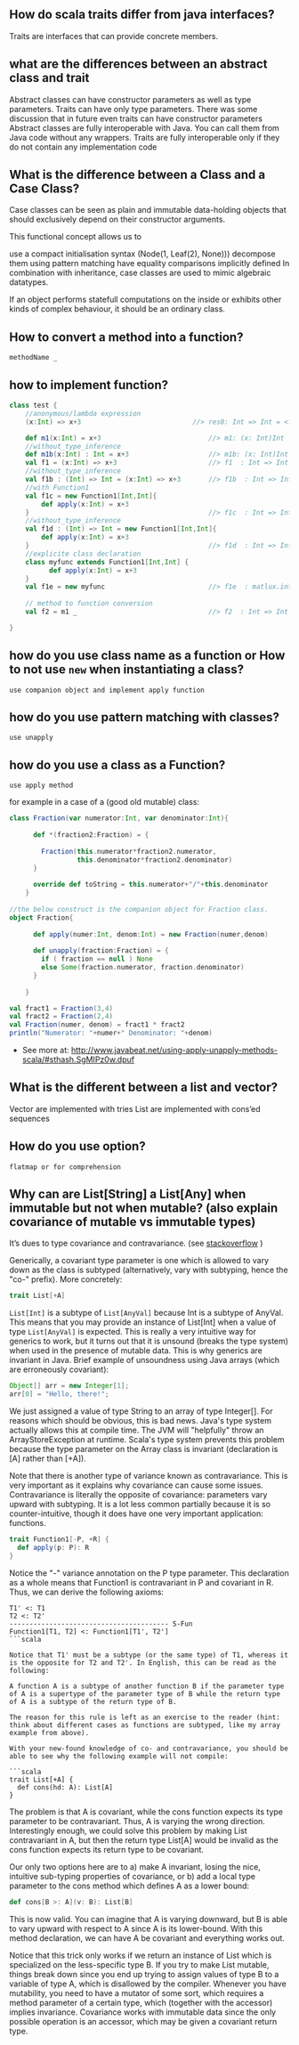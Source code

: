 
## How do scala traits differ from java interfaces?
Traits are interfaces that can provide concrete members.


## what are the differences between an abstract class and trait
Abstract classes can have constructor parameters as well as type parameters. Traits can have only type parameters. There was some discussion that in future even traits can have constructor parameters
Abstract classes are fully interoperable with Java. You can call them from Java code without any wrappers. Traits are fully interoperable only if they do not contain any implementation code

## What is the difference between a Class and a Case Class?
Case classes can be seen as plain and immutable data-holding objects that should exclusively depend on their constructor arguments.

This functional concept allows us to

use a compact initialisation syntax (Node(1, Leaf(2), None)))
decompose them using pattern matching
have equality comparisons implicitly defined
In combination with inheritance, case classes are used to mimic algebraic datatypes.

If an object performs statefull computations on the inside or exhibits other kinds of complex behaviour, it should be an ordinary class.

## How to convert a method into a function?
	methodName _


## how to implement function?

```scala
class test {
    //anonymous/lambda expression
    (x:Int) => x+3                            //> res0: Int => Int = <function1>

    def m1(x:Int) = x+3                           //> m1: (x: Int)Int
    //without_type_inference
    def m1b(x:Int) : Int = x+3                    //> m1b: (x: Int)Int
    val f1 = (x:Int) => x+3                       //> f1  : Int => Int = <function1>
    //without_type_inference
    val f1b : (Int) => Int = (x:Int) => x+3       //> f1b  : Int => Int = <function1>
    //with Function1
    val f1c = new Function1[Int,Int]{
    	def apply(x:Int) = x+3
    }                                             //> f1c  : Int => Int = <function1>
    //without_type_inference
    val f1d : (Int) => Int = new Function1[Int,Int]{
    	def apply(x:Int) = x+3
    }                                             //> f1d  : Int => Int = <function1>
    //explicite class declaration
    class myfunc extends Function1[Int,Int] {
          def apply(x:Int) = x+3
    }
    val f1e = new myfunc                          //> f1e  : matlux.interviewquestions.functions.myfunc = <function1>
    
    // method to function conversion
    val f2 = m1 _                                 //> f2  : Int => Int = <function1>

}
```

## how do you use class name as a function or How to not use `new` when instantiating a class?
	use companion object and implement apply function

## how do you use pattern matching with classes?
	use unapply

## how do you use a class as a Function?
	use apply method

for example in a case of a (good old mutable) class:

```scala
class Fraction(var numerator:Int, var denominator:Int){
	 
	  def *(fraction2:Fraction) = {
	 
	    Fraction(this.numerator*fraction2.numerator,
	             this.denominator*fraction2.denominator)
	  }
	 
	  override def toString = this.numerator+"/"+this.denominator
	}
	 
//the below construct is the companion object for Fraction class.
object Fraction{
	 
	  def apply(numer:Int, denom:Int) = new Fraction(numer,denom)
	 
	  def unapply(fraction:Fraction) = {
	    if ( fraction == null ) None
	    else Some(fraction.numerator, fraction.denominator)
	  }
	 
	}

val fract1 = Fraction(3,4)
val fract2 = Fraction(2,4)
val Fraction(numer, denom) = fract1 * fract2
println("Numerator: "+numer+" Denominator: "+denom)

```
- See more at: http://www.javabeat.net/using-apply-unapply-methods-scala/#sthash.SgMIPz0w.dpuf



## What is the different between a list and vector?
Vector are implemented with tries
List are implemented with cons’ed sequences


## How do you use option?
	flatmap or for comprehension

## Why can are List[String] a List[Any] when immutable but not when mutable? (also explain covariance of mutable vs immutable types)
It’s dues to type covariance and contravariance. (see [stackoverflow](http://stackoverflow.com/questions/663254/scala-covariance-contravariance-question) )

Generically, a covariant type parameter is one which is allowed to vary down as the class is subtyped (alternatively, vary with subtyping, hence the "co-" prefix). More concretely:

```scala
trait List[+A]
```

`List[Int]` is a subtype of `List[AnyVal]` because Int is a subtype of AnyVal. This means that you may provide an instance of List[Int] when a value of type `List[AnyVal]` is expected. This is really a very intuitive way for generics to work, but it turns out that it is unsound (breaks the type system) when used in the presence of mutable data. This is why generics are invariant in Java. Brief example of unsoundness using Java arrays (which are erroneously covariant):

```java
Object[] arr = new Integer[1];
arr[0] = "Hello, there!";
```

We just assigned a value of type String to an array of type Integer[]. For reasons which should be obvious, this is bad news. Java's type system actually allows this at compile time. The JVM will "helpfully" throw an ArrayStoreException at runtime. Scala's type system prevents this problem because the type parameter on the Array class is invariant (declaration is [A] rather than [+A]).

Note that there is another type of variance known as contravariance. This is very important as it explains why covariance can cause some issues. Contravariance is literally the opposite of covariance: parameters vary upward with subtyping. It is a lot less common partially because it is so counter-intuitive, though it does have one very important application: functions.

```scala
trait Function1[-P, +R] {
  def apply(p: P): R
}
```

Notice the "-" variance annotation on the P type parameter. This declaration as a whole means that Function1 is contravariant in P and covariant in R. Thus, we can derive the following axioms:

```
T1' <: T1
T2 <: T2'
---------------------------------------- S-Fun
Function1[T1, T2] <: Function1[T1', T2']
```scala

Notice that T1' must be a subtype (or the same type) of T1, whereas it is the opposite for T2 and T2'. In English, this can be read as the following:

A function A is a subtype of another function B if the parameter type of A is a supertype of the parameter type of B while the return type of A is a subtype of the return type of B.

The reason for this rule is left as an exercise to the reader (hint: think about different cases as functions are subtyped, like my array example from above).

With your new-found knowledge of co- and contravariance, you should be able to see why the following example will not compile:

```scala
trait List[+A] {
  def cons(hd: A): List[A]
}
```

The problem is that A is covariant, while the cons function expects its type parameter to be contravariant. Thus, A is varying the wrong direction. Interestingly enough, we could solve this problem by making List contravariant in A, but then the return type List[A] would be invalid as the cons function expects its return type to be covariant.

Our only two options here are to a) make A invariant, losing the nice, intuitive sub-typing properties of covariance, or b) add a local type parameter to the cons method which defines A as a lower bound:

```scala
def cons[B >: A](v: B): List[B]
```

This is now valid. You can imagine that A is varying downward, but B is able to vary upward with respect to A since A is its lower-bound. With this method declaration, we can have A be covariant and everything works out.

Notice that this trick only works if we return an instance of List which is specialized on the less-specific type B. If you try to make List mutable, things break down since you end up trying to assign values of type B to a variable of type A, which is disallowed by the compiler. Whenever you have mutability, you need to have a mutator of some sort, which requires a method parameter of a certain type, which (together with the accessor) implies invariance. Covariance works with immutable data since the only possible operation is an accessor, which may be given a covariant return type.

